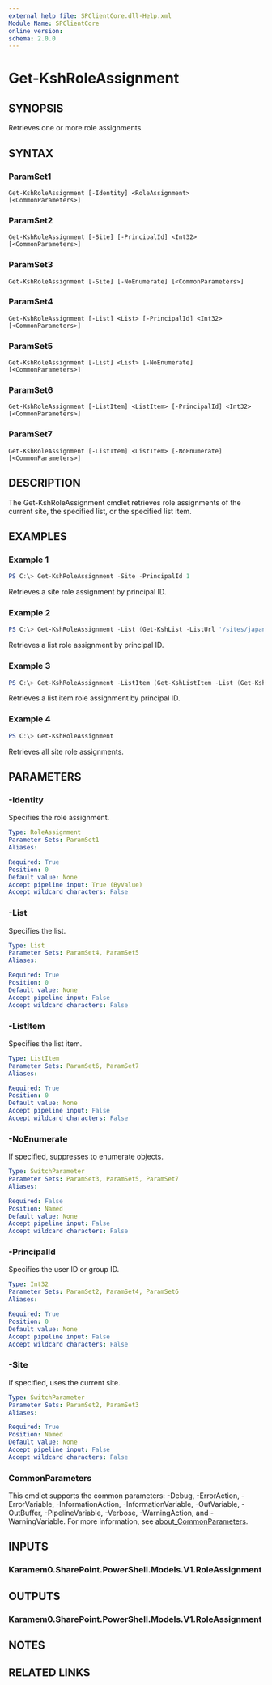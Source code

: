 ```yaml
---
external help file: SPClientCore.dll-Help.xml
Module Name: SPClientCore
online version:
schema: 2.0.0
---
```


# Get-KshRoleAssignment

## SYNOPSIS
Retrieves one or more role assignments.

## SYNTAX

### ParamSet1
```
Get-KshRoleAssignment [-Identity] <RoleAssignment> [<CommonParameters>]
```

### ParamSet2
```
Get-KshRoleAssignment [-Site] [-PrincipalId] <Int32> [<CommonParameters>]
```

### ParamSet3
```
Get-KshRoleAssignment [-Site] [-NoEnumerate] [<CommonParameters>]
```

### ParamSet4
```
Get-KshRoleAssignment [-List] <List> [-PrincipalId] <Int32> [<CommonParameters>]
```

### ParamSet5
```
Get-KshRoleAssignment [-List] <List> [-NoEnumerate] [<CommonParameters>]
```

### ParamSet6
```
Get-KshRoleAssignment [-ListItem] <ListItem> [-PrincipalId] <Int32> [<CommonParameters>]
```

### ParamSet7
```
Get-KshRoleAssignment [-ListItem] <ListItem> [-NoEnumerate] [<CommonParameters>]
```

## DESCRIPTION
The Get-KshRoleAssignment cmdlet retrieves role assignments of the current site, the specified list, or the specified list item.

## EXAMPLES

### Example 1
```powershell
PS C:\> Get-KshRoleAssignment -Site -PrincipalId 1
```

Retrieves a site role assignment by principal ID.

### Example 2
```powershell
PS C:\> Get-KshRoleAssignment -List (Get-KshList -ListUrl '/sites/japan/hr/Announcements') -PrincipalId 1
```

Retrieves a list role assignment by principal ID.

### Example 3
```powershell
PS C:\> Get-KshRoleAssignment -ListItem (Get-KshListItem -List (Get-KshList -ListUrl '/sites/japan/hr/Announcements') -ItemId 1) -PrincipalId 1
```

Retrieves a list item role assignment by principal ID.

### Example 4
```powershell
PS C:\> Get-KshRoleAssignment
```

Retrieves all site role assignments.

## PARAMETERS

### -Identity
Specifies the role assignment.

```yaml
Type: RoleAssignment
Parameter Sets: ParamSet1
Aliases:

Required: True
Position: 0
Default value: None
Accept pipeline input: True (ByValue)
Accept wildcard characters: False
```

### -List
Specifies the list.

```yaml
Type: List
Parameter Sets: ParamSet4, ParamSet5
Aliases:

Required: True
Position: 0
Default value: None
Accept pipeline input: False
Accept wildcard characters: False
```

### -ListItem
Specifies the list item.

```yaml
Type: ListItem
Parameter Sets: ParamSet6, ParamSet7
Aliases:

Required: True
Position: 0
Default value: None
Accept pipeline input: False
Accept wildcard characters: False
```

### -NoEnumerate
If specified, suppresses to enumerate objects.

```yaml
Type: SwitchParameter
Parameter Sets: ParamSet3, ParamSet5, ParamSet7
Aliases:

Required: False
Position: Named
Default value: None
Accept pipeline input: False
Accept wildcard characters: False
```

### -PrincipalId
Specifies the user ID or group ID.

```yaml
Type: Int32
Parameter Sets: ParamSet2, ParamSet4, ParamSet6
Aliases:

Required: True
Position: 0
Default value: None
Accept pipeline input: False
Accept wildcard characters: False
```

### -Site
If specified, uses the current site.

```yaml
Type: SwitchParameter
Parameter Sets: ParamSet2, ParamSet3
Aliases:

Required: True
Position: Named
Default value: None
Accept pipeline input: False
Accept wildcard characters: False
```

### CommonParameters
This cmdlet supports the common parameters: -Debug, -ErrorAction, -ErrorVariable, -InformationAction, -InformationVariable, -OutVariable, -OutBuffer, -PipelineVariable, -Verbose, -WarningAction, and -WarningVariable. For more information, see [about_CommonParameters](http://go.microsoft.com/fwlink/?LinkID=113216).

## INPUTS

### Karamem0.SharePoint.PowerShell.Models.V1.RoleAssignment

## OUTPUTS

### Karamem0.SharePoint.PowerShell.Models.V1.RoleAssignment

## NOTES

## RELATED LINKS
